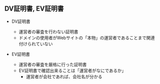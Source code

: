 ## DV証明書, EV証明書
- DV証明書
  - 運営者の審査を行わない証明書
  - ドメインの使用者がWebサイトの「本物」の運営者であることまで関連付けられていない

- EV証明書
  - 運営者の審査を厳格に行った証明書
  - EV証明書で確認出来ることは「運営者がなにであるか」
    - 運営者が会社であれば、会社名が分かる


##
